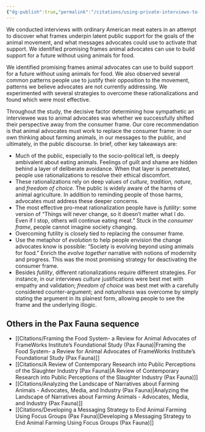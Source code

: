```yaml
---
{"dg-publish":true,"permalink":"/citations/using-private-interviews-to-deeply-probe-the-general-public-s-views-on-farming-animals-pax-fauna/","tags":["#narratives"],"created":"2025-10-23T17:42:44.342+01:00","updated":"2025-10-23T17:42:44.343+01:00"}
---
```



We conducted interviews with ordinary American meat eaters in an attempt to discover what frames underpin latent public support for the goals of the animal movement, and what messages advocates could use to activate that support. We identified promising frames animal advocates can use to build support for a future without using animals for food.

We identified promising frames animal advocates can use to build support for a future without using animals for food. We also observed several common patterns people use to justify their opposition to the movement, patterns we believe advocates are not currently addressing. We experimented with several strategies to overcome these rationalizations and found which were most effective.

Throughout the study, the decisive factor determining how sympathetic an interviewee was to animal advocates was whether we successfully shifted their perspective away from the consumer frame. Our core recommendation is that animal advocates must work to replace the consumer frame: in our own thinking about farming animals, in our messages to the public, and ultimately, in the public discourse. In brief, other key takeaways are:

- Much of the public, especially to the socio-political left, is deeply ambivalent about eating animals. Feelings of guilt and shame are hidden behind a layer of deliberate avoidance. When that layer is penetrated, people use rationalizations to resolve their ethical discomfort.
- These rationalizations rely on deep values of _culture, tradition, nature,_ and _freedom of choice._ The public is widely aware of the harms of animal agriculture. In addition to reminding people of those harms, advocates must address these deeper concerns.
- The most effective pro-meat rationalization people have is _futility_: some version of “Things will never change, so it doesn’t matter what I do. Even if I stop, others will continue eating meat.” Stuck in the _consumer frame_, people cannot imagine society changing.
- Overcoming futility is closely tied to replacing the consumer frame.
- Use the metaphor of _evolution_ to help people envision the change advocates know is possible: “Society is evolving beyond using animals for food.” Enrich the _evolve together_ narrative with notions of modernity and progress. This was the most promising strategy for deactivating the consumer frame.
- Besides _futility_, different rationalizations require different strategies. For instance, in our interviews _culture_ justifications were best met with empathy and validation; _freedom of choice_ was best met with a carefully considered counter-argument; and _naturalness_ was overcome by simply stating the argument in its plainest form, allowing people to see the frame and the underlying illogic.

## Others in the Pax Fauna sequence
- [[Citations/Framing the Food System-  a Review for Animal Advocates of FrameWorks Institute’s Foundational Study (Pax Fauna)\|Framing the Food System-  a Review for Animal Advocates of FrameWorks Institute’s Foundational Study (Pax Fauna)]]
- [[Citations/A Review of Contemporary Research into Public Perceptions of the Slaughter Industry (Pax Fauna)\|A Review of Contemporary Research into Public Perceptions of the Slaughter Industry (Pax Fauna)]]
- [[Citations/Analyzing the Landscape of Narratives about Farming Animals - Advocates, Media, and Industry (Pax Fauna)\|Analyzing the Landscape of Narratives about Farming Animals - Advocates, Media, and Industry (Pax Fauna)]]
- [[Citations/Developing a Messaging Strategy to End Animal Farming Using Focus Groups (Pax Fauna)\|Developing a Messaging Strategy to End Animal Farming Using Focus Groups (Pax Fauna)]]